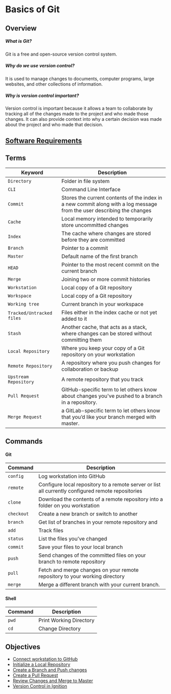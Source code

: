 # Basics of Git

## Overview
##### What is Git?
Git is a free and open-source version control system.
##### Why do we use version control?
It is used to manage changes to documents, computer programs, large websites, and other collections of information. 
##### Why is version control important?
Version control is important because it allows a team to collaborate by tracking all of the changes made to the project and who made those changes. It can also provide context into why a certain decision was made about the project and who made that decision. 

## [Software Requirements](Software%20Requirements.md)

## Terms
| **Keyword** | **Description** |
| --- | --- |
| `Directory` | Folder in file system |
| `CLI` | Command Line Interface |
| `Commit` | Stores the current contents of the index in a new commit along with a log message from the user describing the changes |
| `Cache` | Local memory intended to temporarily store uncommitted changes |
| `Index` | The cache where changes are stored before they are committed |
| `Branch` | Pointer to a commit |
| `Master` | Default name of the first branch |
| `HEAD` |  Pointer to the most recent commit on the current branch |
| `Merge` | Joining two or more commit histories |
| `Workstation` | Local copy of a Git repository |
| `Workspace` | Local copy of a Git repository |
| `Working tree` | Current branch in your workspace |
| `Tracked/Untracked files` | Files either in the index cache or not yet added to it |
| `Stash` | Another cache, that acts as a stack, where changes can be stored without committing them |
| `Local Repository` | Where you keep your copy of a Git repository on your workstation |
| `Remote Repository` | A repository where you push changes for collaboration or backup |
| `Upstream Repository` | A remote repository that you track |
| `Pull Request` | GitHub-specific term to let others know about changes you've pushed to a branch in a repository. |
| `Merge Request` | a GitLab-specific term to let others know that you’d like your branch merged with master. |

## Commands
#### Git
| **Command** | **Description** |
| --- | --- |
| `config` | Log workstation into GitHub |
| `remote` | Configure local repository to a remote server or list all currently configured remote repositories |
| `clone` | Download the contents of a remote repository into a folder on you workstation |
| `checkout` | Create a new branch or switch to another |
| `branch` | Get list of branches in your remote repository and  |
| `add` | Track files |
| `status` | List the files you’ve changed |
| `commit` | Save your files to your local branch |
| `push` | Send changes of the committed files on your branch to remote repository |
| `pull` | Fetch and merge changes on your remote repository to your working directory |
| `merge` | Merge a different branch with your current branch. |

#### Shell
| **Command** | **Description** |
| --- | --- |
| `pwd` | Print Working Directory |
| `cd` | Change Directory |

## Objectives
- [Connect workstation to GitHub](Connect%20your%20Workstation.md)
- [Initialize a Local Repository](Initialize%20a%20Local%20Repository.md)
- [Create a Branch and Push changes](Create%20a%20Branch%20and%20Push%20changes.md)
- [Create a Pull Request](Create%20a%20Pull%20Request.md)
- [Review Changes and Merge to Master](Review%20Changes%20and%20Merge%20to%20Master.mdCreate%20a%20Pull%20Request.md)
- [Version Control in Ignition](Ignition.md)
